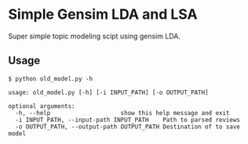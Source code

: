 # Simple Gensim LDA and LSA

Super simple topic modeling scipt using gensim LDA.

## Usage

`$ python old_model.py -h`

```
usage: old_model.py [-h] [-i INPUT_PATH] [-o OUTPUT_PATH]

optional arguments:
  -h, --help					show this help message and exit
  -i INPUT_PATH, --input-path INPUT_PATH	Path to parsed reviews
  -o OUTPUT_PATH, --output-path OUTPUT_PATH	Destination of to save model
```
